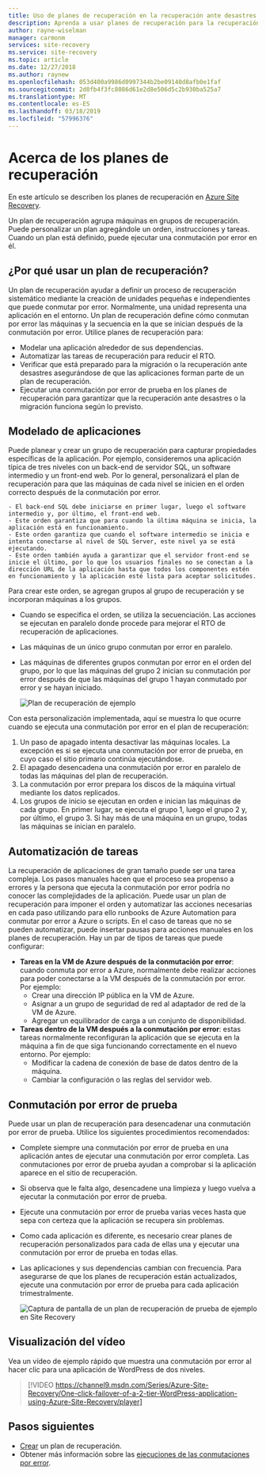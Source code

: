 ```yaml
---
title: Uso de planes de recuperación en la recuperación ante desastres con Azure Site Recovery | Microsoft Docs
description: Aprenda a usar planes de recuperación para la recuperación ante desastres con el servicio Azure Site Recovery.
author: rayne-wiselman
manager: carmonm
services: site-recovery
ms.service: site-recovery
ms.topic: article
ms.date: 12/27/2018
ms.author: raynew
ms.openlocfilehash: 053d400a9986d0997344b2be09140d8afb0e1faf
ms.sourcegitcommit: 2d0fb4f3fc8086d61e2d8e506d5c2b930ba525a7
ms.translationtype: MT
ms.contentlocale: es-ES
ms.lasthandoff: 03/18/2019
ms.locfileid: "57996376"
---
```

# <a name="about-recovery-plans"></a>Acerca de los planes de recuperación

En este artículo se describen los planes de recuperación en [Azure Site Recovery](site-recovery-overview.md).

Un plan de recuperación agrupa máquinas en grupos de recuperación. Puede personalizar un plan agregándole un orden, instrucciones y tareas. Cuando un plan está definido, puede ejecutar una conmutación por error en él.



## <a name="why-use-a-recovery-plan"></a>¿Por qué usar un plan de recuperación?

Un plan de recuperación ayudar a definir un proceso de recuperación sistemático mediante la creación de unidades pequeñas e independientes que puede conmutar por error. Normalmente, una unidad representa una aplicación en el entorno. Un plan de recuperación define cómo conmutan por error las máquinas y la secuencia en la que se inician después de la conmutación por error. Utilice planes de recuperación para:

* Modelar una aplicación alrededor de sus dependencias.
* Automatizar las tareas de recuperación para reducir el RTO.
* Verificar que está preparado para la migración o la recuperación ante desastres asegurándose de que las aplicaciones forman parte de un plan de recuperación.
* Ejecutar una conmutación por error de prueba en los planes de recuperación para garantizar que la recuperación ante desastres o la migración funciona según lo previsto.


## <a name="model-apps"></a>Modelado de aplicaciones

Puede planear y crear un grupo de recuperación para capturar propiedades específicas de la aplicación. Por ejemplo, consideremos una aplicación típica de tres niveles con un back-end de servidor SQL, un software intermedio y un front-end web. Por lo general, personalizará el plan de recuperación para que las máquinas de cada nivel se inicien en el orden correcto después de la conmutación por error.

    - El back-end SQL debe iniciarse en primer lugar, luego el software intermedio y, por último, el front-end web.
    - Este orden garantiza que para cuando la última máquina se inicia, la aplicación está en funcionamiento.
    - Este orden garantiza que cuando el software intermedio se inicia e intenta conectarse al nivel de SQL Server, este nivel ya se está ejecutando. 
    - Este orden también ayuda a garantizar que el servidor front-end se inicie el último, por lo que los usuarios finales no se conectan a la dirección URL de la aplicación hasta que todos los componentes estén en funcionamiento y la aplicación esté lista para aceptar solicitudes.

Para crear este orden, se agregan grupos al grupo de recuperación y se incorporan máquinas a los grupos.
- Cuando se especifica el orden, se utiliza la secuenciación. Las acciones se ejecutan en paralelo donde procede para mejorar el RTO de recuperación de aplicaciones.
- Las máquinas de un único grupo conmutan por error en paralelo.
- Las máquinas de diferentes grupos conmutan por error en el orden del grupo, por lo que las máquinas del grupo 2 inician su conmutación por error después de que las máquinas del grupo 1 hayan conmutado por error y se hayan iniciado.

    ![Plan de recuperación de ejemplo](./media/recovery-plan-overview/rp.png)

Con esta personalización implementada, aquí se muestra lo que ocurre cuando se ejecuta una conmutación por error en el plan de recuperación: 

1. Un paso de apagado intenta desactivar las máquinas locales. La excepción es si se ejecuta una conmutación por error de prueba, en cuyo caso el sitio primario continúa ejecutándose. 
2. El apagado desencadena una conmutación por error en paralelo de todas las máquinas del plan de recuperación.
3. La conmutación por error prepara los discos de la máquina virtual mediante los datos replicados.
4. Los grupos de inicio se ejecutan en orden e inician las máquinas de cada grupo. En primer lugar, se ejecuta el grupo 1, luego el grupo 2 y, por último, el grupo 3. Si hay más de una máquina en un grupo, todas las máquinas se inician en paralelo.


## <a name="automate-tasks"></a>Automatización de tareas

La recuperación de aplicaciones de gran tamaño puede ser una tarea compleja. Los pasos manuales hacen que el proceso sea propenso a errores y la persona que ejecuta la conmutación por error podría no conocer las complejidades de la aplicación. Puede usar un plan de recuperación para imponer el orden y automatizar las acciones necesarias en cada paso utilizando para ello runbooks de Azure Automation para conmutar por error a Azure o scripts. En el caso de tareas que no se pueden automatizar, puede insertar pausas para acciones manuales en los planes de recuperación. Hay un par de tipos de tareas que puede configurar:

* **Tareas en la VM de Azure después de la conmutación por error**: cuando conmuta por error a Azure, normalmente debe realizar acciones para poder conectarse a la VM después de la conmutación por error. Por ejemplo:  
    * Crear una dirección IP pública en la VM de Azure.
    * Asignar a un grupo de seguridad de red al adaptador de red de la VM de Azure.
    * Agregar un equilibrador de carga a un conjunto de disponibilidad.
* **Tareas dentro de la VM después a la conmutación por error**: estas tareas normalmente reconfiguran la aplicación que se ejecuta en la máquina a fin de que siga funcionando correctamente en el nuevo entorno. Por ejemplo: 
    * Modificar la cadena de conexión de base de datos dentro de la máquina.
    * Cambiar la configuración o las reglas del servidor web.


## <a name="test-failover"></a>Conmutación por error de prueba

Puede usar un plan de recuperación para desencadenar una conmutación por error de prueba. Utilice los siguientes procedimientos recomendados:

- Complete siempre una conmutación por error de prueba en una aplicación antes de ejecutar una conmutación por error completa. Las conmutaciones por error de prueba ayudan a comprobar si la aplicación aparece en el sitio de recuperación.
- Si observa que le falta algo, desencadene una limpieza y luego vuelva a ejecutar la conmutación por error de prueba. 
- Ejecute una conmutación por error de prueba varias veces hasta que sepa con certeza que la aplicación se recupera sin problemas.
- Como cada aplicación es diferente, es necesario crear planes de recuperación personalizados para cada de ellas una y ejecutar una conmutación por error de prueba en todas ellas.
- Las aplicaciones y sus dependencias cambian con frecuencia. Para asegurarse de que los planes de recuperación están actualizados, ejecute una conmutación por error de prueba para cada aplicación trimestralmente.

    ![Captura de pantalla de un plan de recuperación de prueba de ejemplo en Site Recovery](./media/recovery-plan-overview/rptest.png)

## <a name="watch-the-video"></a>Visualización del vídeo

Vea un vídeo de ejemplo rápido que muestra una conmutación por error al hacer clic para una aplicación de WordPress de dos niveles.
    
> [!VIDEO https://channel9.msdn.com/Series/Azure-Site-Recovery/One-click-failover-of-a-2-tier-WordPress-application-using-Azure-Site-Recovery/player]



## <a name="next-steps"></a>Pasos siguientes

- [Crear](site-recovery-create-recovery-plans.md) un plan de recuperación.
- Obtener más información sobre las [ejecuciones de las conmutaciones por error](site-recovery-failover.md).  
